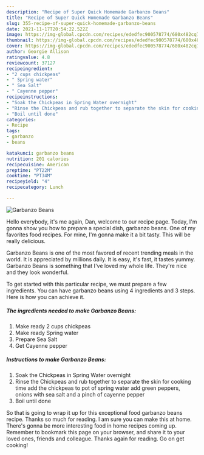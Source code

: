 ```yaml
---
description: "Recipe of Super Quick Homemade Garbanzo Beans"
title: "Recipe of Super Quick Homemade Garbanzo Beans"
slug: 355-recipe-of-super-quick-homemade-garbanzo-beans
date: 2021-11-17T20:54:22.522Z
image: https://img-global.cpcdn.com/recipes/ededfec900578774/680x482cq70/garbanzo-beans-recipe-main-photo.jpg
thumbnail: https://img-global.cpcdn.com/recipes/ededfec900578774/680x482cq70/garbanzo-beans-recipe-main-photo.jpg
cover: https://img-global.cpcdn.com/recipes/ededfec900578774/680x482cq70/garbanzo-beans-recipe-main-photo.jpg
author: Georgie Allison
ratingvalue: 4.8
reviewcount: 37127
recipeingredient:
- "2 cups chickpeas"
- " Spring water"
- " Sea Salt"
- " Cayenne pepper"
recipeinstructions:
- "Soak the Chickpeas in Spring Water overnight"
- "Rinse the Chickpeas and rub together to separate the skin for cooking time add the chickpeas to pot of spring water add green peppers, onions with sea salt and a pinch of cayenne pepper"
- "Boil until done"
categories:
- Recipe
tags:
- garbanzo
- beans

katakunci: garbanzo beans 
nutrition: 201 calories
recipecuisine: American
preptime: "PT22M"
cooktime: "PT34M"
recipeyield: "4"
recipecategory: Lunch

---
```



![Garbanzo Beans](https://img-global.cpcdn.com/recipes/ededfec900578774/680x482cq70/garbanzo-beans-recipe-main-photo.jpg)

Hello everybody, it's me again, Dan, welcome to our recipe page. Today, I'm gonna show you how to prepare a special dish, garbanzo beans. One of my favorites food recipes. For mine, I'm gonna make it a bit tasty. This will be really delicious.

Garbanzo Beans is one of the most favored of recent trending meals in the world. It is appreciated by millions daily. It is easy, it's fast, it tastes yummy. Garbanzo Beans is something that I've loved my whole life. They're nice and they look wonderful.




To get started with this particular recipe, we must prepare a few ingredients. You can have garbanzo beans using 4 ingredients and 3 steps. Here is how you can achieve it.

<!--inarticleads1-->

##### The ingredients needed to make Garbanzo Beans:

1. Make ready 2 cups chickpeas
1. Make ready  Spring water
1. Prepare  Sea Salt
1. Get  Cayenne pepper




<!--inarticleads2-->

##### Instructions to make Garbanzo Beans:

1. Soak the Chickpeas in Spring Water overnight
1. Rinse the Chickpeas and rub together to separate the skin for cooking time add the chickpeas to pot of spring water add green peppers, onions with sea salt and a pinch of cayenne pepper
1. Boil until done




So that is going to wrap it up for this exceptional food garbanzo beans recipe. Thanks so much for reading. I am sure you can make this at home. There's gonna be more interesting food in home recipes coming up. Remember to bookmark this page on your browser, and share it to your loved ones, friends and colleague. Thanks again for reading. Go on get cooking!

